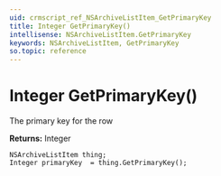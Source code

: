 ```yaml
---
uid: crmscript_ref_NSArchiveListItem_GetPrimaryKey
title: Integer GetPrimaryKey()
intellisense: NSArchiveListItem.GetPrimaryKey
keywords: NSArchiveListItem, GetPrimaryKey
so.topic: reference
---
```


# Integer GetPrimaryKey()

The  primary key for the row

**Returns:** Integer

```crmscript
NSArchiveListItem thing;
Integer primaryKey  = thing.GetPrimaryKey();
```

